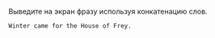 Выведите на экран фразу используя конкатенацию слов.

```text
Winter came for the House of Frey.
```

